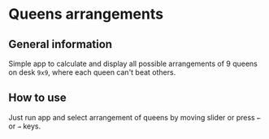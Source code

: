 # Queens arrangements

## General information
Simple app to calculate and display all possible arrangements of 9 queens on desk `9x9`, where each queen can't beat others.

## How to use
Just run app and select arrangement of queens by moving slider or press `←` or `→` keys.
